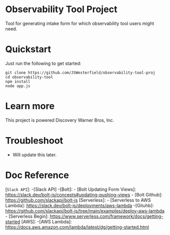 # Observability Tool Project
Tool for generating intake form for which observability tool users might need.

# Quickstart

Just run the following to get started:

```
git clone https://github.com/JSWesterfield/observability-tool-proj
cd observability-tool
npm install
node app.js
```

# Learn more

This project is powered Discovery Warner Bros, Inc.

# Troubleshoot

- Will update this later.

# Doc Reference
[`Slack API`]: 
    -[Slack API]
    -[Bolt]: 
        - [Bolt Updating Form Views]: https://slack.dev/bolt-js/concepts#updating-pushing-views
        - [Bolt Github]: https://github.com/slackapi/bolt-js
[Serverless]:
    - [Serverless to AWS Lambda]: https://slack.dev/bolt-js/deployments/aws-lambda 
        -[Gituhb]: https://github.com/slackapi/bolt-js/tree/main/examples/deploy-aws-lambda
    - [Serverless Begin]: https://www.serverless.com/framework/docs/getting-started
[AWS]: 
    -[AWS Lambda]: https://docs.aws.amazon.com/lambda/latest/dg/getting-started.html